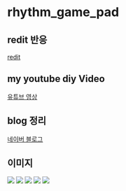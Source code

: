 # rhythm_game_pad

## redit 반응
[redit](https://www.reddit.com/r/arduino/comments/p8qlhg/arduino_leonardo_game_pad/?utm_source=share&utm_medium=web3x&utm_name=web3xcss&utm_term=1&utm_content=share_button)

## my youtube diy Video
[유튜브 영상](https://youtu.be/uPc6grK7BIY)

## blog 정리
[네이버 블로그](https://blog.naver.com/tmvmffpsej/222769145215)

## 이미지
![](./picture/1630639549671.jpg)
![](./picture/1630639549673.jpg)
![](./picture/1630639549675.jpg)
![](./picture/1630639549676.jpg)
![](./picture/1630639549678.jpg)
